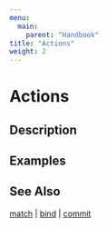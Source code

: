 ```yaml
---
menu:
  main:
    parent: "Handbook"
title: "Actions"
weight: 2
---
```


# Actions

## Description

## Examples

## See Also

[match](../match) | [bind](../bind) | [commit](../commit)
